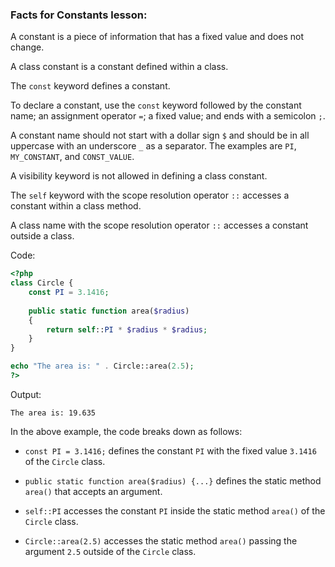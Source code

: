 ### Facts for Constants lesson:

A constant is a piece of information that has a fixed value and does not change.

A class constant is a constant defined within a class.

The `const` keyword defines a constant.

To declare a constant, use the `const` keyword followed by the constant name; an assignment operator `=`; a fixed value; and ends with a semicolon `;`. 

A constant name should not start with a dollar sign `$` and should be in all uppercase with an underscore `_` as a separator. The examples are `PI`, `MY_CONSTANT`, and `CONST_VALUE`.

A visibility keyword is not allowed in defining a class constant.

The `self` keyword with the scope resolution operator `::` accesses a constant within a class method.

A class name with the scope resolution operator `::` accesses a constant outside a class.

Code:

```php
<?php
class Circle {
    const PI = 3.1416;
    
    public static function area($radius)
    {
        return self::PI * $radius * $radius;
    }
}

echo "The area is: " . Circle::area(2.5);
?>
```

Output:
```
The area is: 19.635
```

In the above example, the code breaks down as follows:

 - `const PI = 3.1416;` defines the constant `PI` with the fixed value `3.1416` of the `Circle` class.

 - `public static function area($radius) {...}` defines the static method `area()` that accepts an argument.

 - `self::PI` accesses the constant `PI` inside the static method `area()` of the `Circle` class.

 - `Circle::area(2.5)` accesses the static method `area()` passing the argument `2.5` outside of the `Circle` class.
